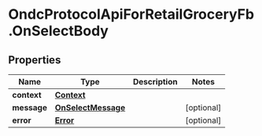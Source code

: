 # OndcProtocolApiForRetailGroceryFb.OnSelectBody

## Properties
Name | Type | Description | Notes
------------ | ------------- | ------------- | -------------
**context** | [**Context**](Context.md) |  | 
**message** | [**OnSelectMessage**](OnSelectMessage.md) |  | [optional] 
**error** | [**Error**](Error.md) |  | [optional] 
